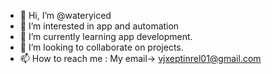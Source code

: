 - 👋 Hi, I’m @wateryiced
- 👀 I’m interested in app and automation
- 🌱 I’m currently learning app development.
- 💞️ I’m looking to collaborate on projects.
- 📫 How to reach me : My email-> vjxeptinrel01@gmail.com

<!---
wateryiced/wateryiced is a ✨ special ✨ repository because its `README.md` (this file) appears on your GitHub profile.
You can click the Preview link to take a look at your changes.
--->

